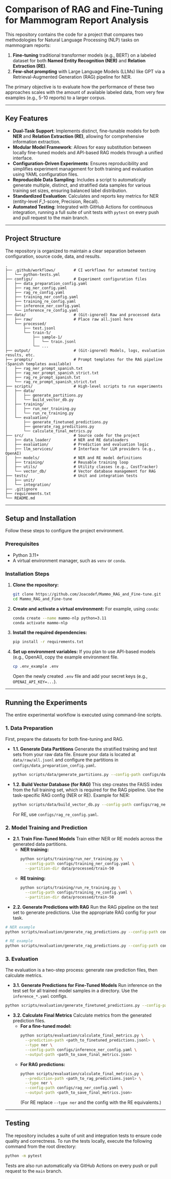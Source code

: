 # Comparison of RAG and Fine-Tuning for Mammogram Report Analysis

This repository contains the code for a project that compares two methodologies for Natural Language Processing (NLP) tasks on mammogram reports:

1.  **Fine-tuning** traditional transformer models (e.g., BERT) on a labeled dataset for both **Named Entity Recognition (NER)** and **Relation Extraction (RE)**.
2.  **Few-shot prompting** with Large Language Models (LLMs) like GPT via a Retrieval-Augmented Generation (RAG) pipeline for NER.

The primary objective is to evaluate how the performance of these two approaches scales with the amount of available labeled data, from very few examples (e.g., 5-10 reports) to a larger corpus.

-----

## Key Features

  - **Dual-Task Support**: Implements distinct, fine-tunable models for both **NER** and **Relation Extraction (RE)**, allowing for comprehensive information extraction.
  - **Modular Model Framework**: Allows for easy substitution between locally fine-tuned models and API-based RAG models through a unified interface.
  - **Configuration-Driven Experiments**: Ensures reproducibility and simplifies experiment management for both training and evaluation using YAML configuration files.
  - **Reproducible Data Sampling**: Includes a script to automatically generate multiple, distinct, and stratified data samples for various training set sizes, ensuring balanced label distribution.
  - **Standardized Evaluation**: Calculates and reports key metrics for NER (entity-level $F\_1$-score, Precision, Recall).
  - **Automated Testing**: Integrated with GitHub Actions for continuous integration, running a full suite of unit tests with `pytest` on every push and pull request to the main branch.

-----

## Project Structure

The repository is organized to maintain a clear separation between configuration, source code, data, and results.

```
.
├── .github/workflows/        # CI workflows for automated testing
│   └── python-tests.yml
├── configs/                  # Experiment configuration files
│   ├── data_preparation_config.yaml
│   ├── rag_ner_config.yaml
│   ├── rag_re_config.yaml
│   ├── training_ner_config.yaml
│   ├── training_re_config.yaml
│   ├── inference_ner_config.yaml
│   └── inference_re_config.yaml
├── data/                     # (Git-ignored) Raw and processed data
│   ├── raw/                  # Place raw all.jsonl here
│   └── processed/
│       ├── test.jsonl
│       └── train-5/
│           ├── sample-1/
│           │   └── train.jsonl
│           └── ...
├── output/                   # (Git-ignored) Models, logs, evaluation results, etc.
├── prompts/                  # Prompt templates for the RAG pipeline (Spanish templates available)
│   ├── rag_ner_prompt_spanish.txt
│   ├── rag_ner_prompt_spanish_strict.txt
│   ├── rag_re_prompt_spanish.txt
│   └── rag_re_prompt_spanish_strict.txt
├── scripts/                  # High-level scripts to run experiments
│   ├── data/
│   │   ├── generate_partitions.py
│   │   └── build_vector_db.py
│   ├── training/
│   │   ├── run_ner_training.py
│   │   └── run_re_training.py
│   └── evaluation/
│       ├── generate_finetuned_predictions.py
│       ├── generate_rag_predictions.py
│       └── calculate_final_metrics.py
├── src/                      # Source code for the project
│   ├── data_loader/          # NER and RE dataloaders
│   ├── evaluation/           # Prediction and evaluation logic
│   ├── llm_services/         # Interface for LLM providers (e.g., OpenAI)
│   ├── models/               # NER and RE model definitions
│   ├── training/             # Reusable training loop
│   ├── utils/                # Utility classes (e.g., CostTracker)
│   └── vector_db/            # Vector database management for RAG
├── tests/                    # Unit and integration tests
│   ├── unit/
│   └── integration/
├── .gitignore
├── requirements.txt
└── README.md
```

-----

## Setup and Installation

Follow these steps to configure the project environment.

### Prerequisites

  - Python 3.11+
  - A virtual environment manager, such as `venv` or `conda`.

### Installation Steps

1.  **Clone the repository:**
    ```bash
    git clone https://github.com/Joacodef/Mammo_RAG_and_Fine-tune.git
    cd Mammo_RAG_and_Fine-tune
    ```
2.  **Create and activate a virtual environment:**
    For example, using `conda`:
    ```bash
    conda create --name mammo-nlp python=3.11
    conda activate mammo-nlp
    ```
3.  **Install the required dependencies:**
    ```bash
    pip install -r requirements.txt
    ```
4.  **Set up environment variables:**
    If you plan to use API-based models (e.g., OpenAI), copy the example environment file.
    ```bash
    cp .env_example .env
    ```
    Open the newly created `.env` file and add your secret keys (e.g., `OPENAI_API_KEY=...`).

-----

## Running the Experiments

The entire experimental workflow is executed using command-line scripts.

### 1\. Data Preparation

First, prepare the datasets for both fine-tuning and RAG.

  - **1.1. Generate Data Partitions**
    Generate the stratified training and test sets from your raw data file. Ensure your data is located at `data/raw/all.jsonl` and configure the partitions in `configs/data_preparation_config.yaml`.
    ```bash
    python scripts/data/generate_partitions.py --config-path configs/data_preparation_config.yaml
    ```
  - **1.2. Build Vector Database (for RAG)**
    This step creates the FAISS index from the full training set, which is required for the RAG pipeline.
    Use the task-specific RAG config (NER or RE). Example for NER:
    ```bash
    python scripts/data/build_vector_db.py --config-path configs/rag_ner_config.yaml
    ```
    For RE, use `configs/rag_re_config.yaml`.

### 2\. Model Training and Prediction

  - **2.1. Train Fine-Tuned Models**
    Train either NER or RE models across the generated data partitions.
      - **NER training:**
        ```bash
        python scripts/training/run_ner_training.py \
          --config-path configs/training_ner_config.yaml \
          --partition-dir data/processed/train-50
        ```
      - **RE training:**
        ```bash
        python scripts/training/run_re_training.py \
          --config-path configs/training_re_config.yaml \
          --partition-dir data/processed/train-50
        ```
  - **2.2. Generate Predictions with RAG**
  Run the RAG pipeline on the test set to generate predictions. Use the appropriate RAG config for your task.
  ```bash
  # NER example
  python scripts/evaluation/generate_rag_predictions.py --config-path configs/rag_ner_config.yaml

  # RE example
  python scripts/evaluation/generate_rag_predictions.py --config-path configs/rag_re_config.yaml
  ```

### 3\. Evaluation

The evaluation is a two-step process: generate raw prediction files, then calculate metrics.

  - **3.1. Generate Predictions for Fine-Tuned Models**
  Run inference on the test set for all trained model samples in a directory. Use the `inference_*.yaml` configs.
  ```bash
  python scripts/evaluation/generate_finetuned_predictions.py --config-path configs/inference_ner_config.yaml --model-dir output/models/ner/<run_folder>
  ```
  - **3.2. Calculate Final Metrics**
    Calculate metrics from the generated prediction files.
      - **For a fine-tuned model:**
        ```bash
        python scripts/evaluation/calculate_final_metrics.py \
          --prediction-path <path_to_finetuned_predictions.jsonl> \
          --type ner \
          --config-path configs/inference_ner_config.yaml \
          --output-path <path_to_save_final_metrics.json>
        ```
      - **For RAG predictions:**
        ```bash
        python scripts/evaluation/calculate_final_metrics.py \
          --prediction-path <path_to_rag_predictions.jsonl> \
          --type ner \
          --config-path configs/rag_ner_config.yaml \
          --output-path <path_to_save_final_metrics.json>
        ```
        (For RE replace `--type ner` and the config with the RE equivalents.)

-----

## Testing

The repository includes a suite of unit and integration tests to ensure code quality and correctness. To run the tests locally, execute the following command from the root directory:

```bash
python -m pytest
```

Tests are also run automatically via GitHub Actions on every push or pull request to the `main` branch.
